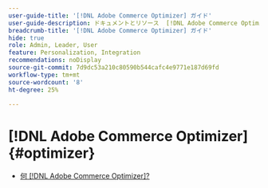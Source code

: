 ```yaml
---
user-guide-title: '[!DNL Adobe Commerce Optimizer] ガイド'
user-guide-description: ドキュメントとリソース  [!DNL Adobe Commerce Optimizer].
breadcrumb-title: '[!DNL Adobe Commerce Optimizer] ガイド'
hide: true
role: Admin, Leader, User
feature: Personalization, Integration
recommendations: noDisplay
source-git-commit: 7d9dc53a210c80590b544cafc4e9771e187d69fd
workflow-type: tm+mt
source-wordcount: '8'
ht-degree: 25%

---
```


# [!DNL Adobe Commerce Optimizer] {#optimizer}

- [何  [!DNL Adobe Commerce Optimizer]?](overview.md)
